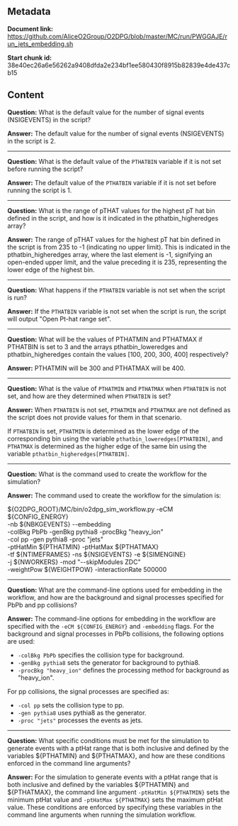 ## Metadata

**Document link:** https://github.com/AliceO2Group/O2DPG/blob/master/MC/run/PWGGAJE/run_jets_embedding.sh

**Start chunk id:** 38e40ec26a6e56262a9408dfda2e234bf1ee580430f8915b82839e4de437cb15

## Content

**Question:** What is the default value for the number of signal events (NSIGEVENTS) in the script?

**Answer:** The default value for the number of signal events (NSIGEVENTS) in the script is 2.

---

**Question:** What is the default value of the `PTHATBIN` variable if it is not set before running the script?

**Answer:** The default value of the `PTHATBIN` variable if it is not set before running the script is 1.

---

**Question:** What is the range of pTHAT values for the highest pT hat bin defined in the script, and how is it indicated in the pthatbin_higheredges array?

**Answer:** The range of pTHAT values for the highest pT hat bin defined in the script is from 235 to -1 (indicating no upper limit). This is indicated in the pthatbin_higheredges array, where the last element is -1, signifying an open-ended upper limit, and the value preceding it is 235, representing the lower edge of the highest bin.

---

**Question:** What happens if the `PTHATBIN` variable is not set when the script is run?

**Answer:** If the `PTHATBIN` variable is not set when the script is run, the script will output "Open Pt-hat range set".

---

**Question:** What will be the values of PTHATMIN and PTHATMAX if PTHATBIN is set to 3 and the arrays pthatbin_loweredges and pthatbin_higheredges contain the values [100, 200, 300, 400] respectively?

**Answer:** PTHATMIN will be 300 and PTHATMAX will be 400.

---

**Question:** What is the value of `PTHATMIN` and `PTHATMAX` when `PTHATBIN` is not set, and how are they determined when `PTHATBIN` is set?

**Answer:** When `PTHATBIN` is not set, `PTHATMIN` and `PTHATMAX` are not defined as the script does not provide values for them in that scenario. 

If `PTHATBIN` is set, `PTHATMIN` is determined as the lower edge of the corresponding bin using the variable `pthatbin_loweredges[PTHATBIN]`, and `PTHATMAX` is determined as the higher edge of the same bin using the variable `pthatbin_higheredges[PTHATBIN]`.

---

**Question:** What is the command used to create the workflow for the simulation?

**Answer:** The command used to create the workflow for the simulation is:

${O2DPG_ROOT}/MC/bin/o2dpg_sim_workflow.py -eCM ${CONFIG_ENERGY} \
                                           -nb ${NBKGEVENTS} --embedding                          \
                                           -colBkg PbPb -genBkg pythia8 -procBkg "heavy_ion"      \
                                           -col    pp   -gen    pythia8 -proc    "jets"           \
                                           -ptHatMin ${PTHATMIN} -ptHatMax ${PTHATMAX}            \
                                           -tf ${NTIMEFRAMES} -ns ${NSIGEVENTS} -e ${SIMENGINE}   \
                                           -j ${NWORKERS} -mod "--skipModules ZDC"                \
                                           -weightPow ${WEIGHTPOW} -interactionRate 500000

---

**Question:** What are the command-line options used for embedding in the workflow, and how are the background and signal processes specified for PbPb and pp collisions?

**Answer:** The command-line options for embedding in the workflow are specified with the `-eCM ${CONFIG_ENERGY}` and `-embedding` flags. For the background and signal processes in PbPb collisions, the following options are used:

- `-colBkg PbPb` specifies the collision type for background.
- `-genBkg pythia8` sets the generator for background to pythia8.
- `-procBkg "heavy_ion"` defines the processing method for background as "heavy_ion".

For pp collisions, the signal processes are specified as:

- `-col pp` sets the collision type to pp.
- `-gen pythia8` uses pythia8 as the generator.
- `-proc "jets"` processes the events as jets.

---

**Question:** What specific conditions must be met for the simulation to generate events with a ptHat range that is both inclusive and defined by the variables ${PTHATMIN} and ${PTHATMAX}, and how are these conditions enforced in the command line arguments?

**Answer:** For the simulation to generate events with a ptHat range that is both inclusive and defined by the variables ${PTHATMIN} and ${PTHATMAX}, the command line argument `-ptHatMin ${PTHATMIN}` sets the minimum ptHat value and `-ptHatMax ${PTHATMAX}` sets the maximum ptHat value. These conditions are enforced by specifying these variables in the command line arguments when running the simulation workflow.